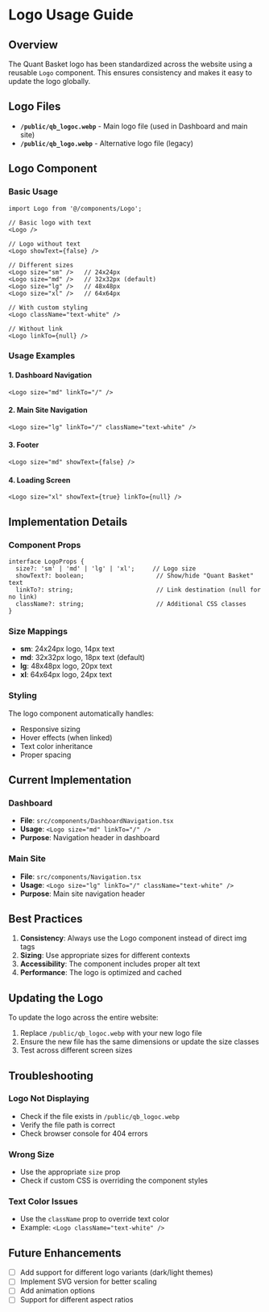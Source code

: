 # Logo Usage Guide

## Overview

The Quant Basket logo has been standardized across the website using a reusable `Logo` component. This ensures consistency and makes it easy to update the logo globally.

## Logo Files

- **`/public/qb_logoc.webp`** - Main logo file (used in Dashboard and main site)
- **`/public/qb_logo.webp`** - Alternative logo file (legacy)

## Logo Component

### Basic Usage

```tsx
import Logo from '@/components/Logo';

// Basic logo with text
<Logo />

// Logo without text
<Logo showText={false} />

// Different sizes
<Logo size="sm" />   // 24x24px
<Logo size="md" />   // 32x32px (default)
<Logo size="lg" />   // 48x48px
<Logo size="xl" />   // 64x64px

// With custom styling
<Logo className="text-white" />

// Without link
<Logo linkTo={null} />
```

### Usage Examples

#### 1. Dashboard Navigation
```tsx
<Logo size="md" linkTo="/" />
```

#### 2. Main Site Navigation
```tsx
<Logo size="lg" linkTo="/" className="text-white" />
```

#### 3. Footer
```tsx
<Logo size="md" showText={false} />
```

#### 4. Loading Screen
```tsx
<Logo size="xl" showText={true} linkTo={null} />
```

## Implementation Details

### Component Props

```tsx
interface LogoProps {
  size?: 'sm' | 'md' | 'lg' | 'xl';     // Logo size
  showText?: boolean;                    // Show/hide "Quant Basket" text
  linkTo?: string;                       // Link destination (null for no link)
  className?: string;                    // Additional CSS classes
}
```

### Size Mappings

- **sm**: 24x24px logo, 14px text
- **md**: 32x32px logo, 18px text (default)
- **lg**: 48x48px logo, 20px text
- **xl**: 64x64px logo, 24px text

### Styling

The logo component automatically handles:
- Responsive sizing
- Hover effects (when linked)
- Text color inheritance
- Proper spacing

## Current Implementation

### Dashboard
- **File**: `src/components/DashboardNavigation.tsx`
- **Usage**: `<Logo size="md" linkTo="/" />`
- **Purpose**: Navigation header in dashboard

### Main Site
- **File**: `src/components/Navigation.tsx`
- **Usage**: `<Logo size="lg" linkTo="/" className="text-white" />`
- **Purpose**: Main site navigation header

## Best Practices

1. **Consistency**: Always use the Logo component instead of direct img tags
2. **Sizing**: Use appropriate sizes for different contexts
3. **Accessibility**: The component includes proper alt text
4. **Performance**: The logo is optimized and cached

## Updating the Logo

To update the logo across the entire website:

1. Replace `/public/qb_logoc.webp` with your new logo file
2. Ensure the new file has the same dimensions or update the size classes
3. Test across different screen sizes

## Troubleshooting

### Logo Not Displaying
- Check if the file exists in `/public/qb_logoc.webp`
- Verify the file path is correct
- Check browser console for 404 errors

### Wrong Size
- Use the appropriate `size` prop
- Check if custom CSS is overriding the component styles

### Text Color Issues
- Use the `className` prop to override text color
- Example: `<Logo className="text-white" />`

## Future Enhancements

- [ ] Add support for different logo variants (dark/light themes)
- [ ] Implement SVG version for better scaling
- [ ] Add animation options
- [ ] Support for different aspect ratios 